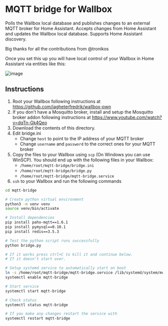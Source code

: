 # MQTT bridge for Wallbox

Polls the Wallbox local database and publishes changes to an external MQTT broker for Home Assistant.
Accepts changes from Home Assistant and updates the Wallbox local database.
Supports Home Assistant discovery.

Big thanks for all the contributions from @tronikos

Once you set this up you will have local control of your Wallbox in Home Assistant via entities like this:

![image](https://github.com/jagheterfredrik/wallbox-mqtt-bridge/assets/9987465/06488a5d-e6fe-4491-b11d-e7176792a7f5)

## Instructions

1. Root your Wallbox following instructions at <https://github.com/jagheterfredrik/wallbox-pwn>
2. If you don't have a Mosquitto broker, install and setup the Mosquitto broker addon following instructions at <https://www.youtube.com/watch?v=dqTn-Gk4Qeo>
3. Download the contents of this directory.
4. Edit bridge.ini
   - Change `host` to point to the IP address of your MQTT broker
   - Change `username` and `password` to the correct ones for your MQTT broker
5. Copy the files to your Wallbox using `scp` (On Windows you can use WinSCP). You should end up with the following files in your Wallbox:
   - `/home/root/mqtt-bridge/bridge.ini`
   - `/home/root/mqtt-bridge/bridge.py`
   - `/home/root/mqtt-bridge/mqtt-bridge.service`
6. `ssh` to your Wallbox and run the following commands

```sh
cd mqtt-bridge

# Create python virtual environment
python3 -m venv venv
source venv/bin/activate

# Install dependencies
pip install paho-mqtt==1.6.1
pip install pymysql==0.10.1
pip install redis==3.5.3

# Test the python script runs successfully
python bridge.py

# If it works press ctrl+C to kill it and continue below.
# If it doesn't start over.

# Setup systemd service to automatically start on boot
ln -s /home/root/mqtt-bridge/mqtt-bridge.service /lib/systemd/system/mqtt-bridge.service
systemctl enable mqtt-bridge

# Start service
systemctl start mqtt-bridge

# Check status
systemctl status mqtt-bridge

# If you make any changes restart the service with
systemctl restart mqtt-bridge
```
